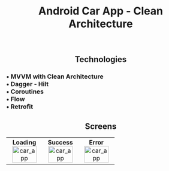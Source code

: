 <h1 align="center">
Android Car App - Clean Architecture
</h1>

<br>

<h2 align="center">
Technologies
</h2>

<h3 align="left">
• MVVM with Clean Architecture <br>
• Dagger - Hilt <br>
• Coroutines <br>
• Flow<br>
• Retrofit <br>
</h3>
 
<h2 align="center">
Screens
</h2>

<table align="center">
  <tr>
    <td align="center">
      <strong>Loading</strong><br>
 <img src="https://github.com/user-attachments/assets/138cbcf1-4624-461f-99b7-372eafac7958" alt="car_app"  style="width:90%; max-width:600px;"">    </td>
    <td align="center">
      <strong>Success</strong><br>
 <img src="https://github.com/user-attachments/assets/2ae6368c-8e56-49f3-9dcd-b6a1b6559582" alt="car_app"  style="width:90%; max-width:600px;">    </td>
    <td align="center">
      <strong>Error</strong><br>
 <img src="https://github.com/user-attachments/assets/40388f94-603b-429c-bd33-116055f086f3" alt="car_app"  style="width:90%; max-width:600px;">    </td>
  </tr>
</table>
